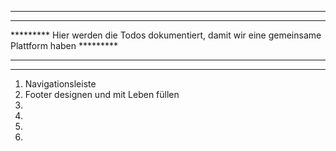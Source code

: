 ***************************************************************************************************
*********                                                                                 *********
*********  Hier werden die Todos dokumentiert, damit wir eine gemeinsame Plattform haben  *********
*********                                                                                 *********
***************************************************************************************************



1. Navigationsleiste
2. Footer designen und mit Leben füllen
3. 
4.
5.
6.
